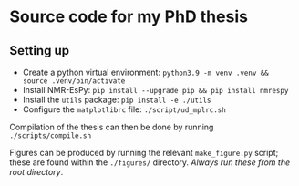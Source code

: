Source code for my PhD thesis
=============================

Setting up
----------

* Create a python virtual environment: ``python3.9 -m venv .venv && source .venv/bin/activate``
* Install NMR-EsPy: ``pip install --upgrade pip && pip install nmrespy``
* Install the ``utils`` package: ``pip install -e ./utils``
* Configure the ``matplotlibrc`` file: ``./script/ud_mplrc.sh``

Compilation of the thesis can then be done by running ``./scripts/compile.sh``

Figures can be produced by running the relevant ``make_figure.py``
script; these are found within the ``./figures/`` directory. *Always run these
from the root directory*.
